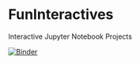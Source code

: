 # FunInteractives
Interactive Jupyter Notebook Projects

[![Binder](https://mybinder.org/badge_logo.svg)](https://mybinder.org/v2/gh/nathalievladis/FunInteractives/master)
